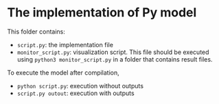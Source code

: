 
# The implementation of Py model
This folder contains:
- `script.py`: the implementation file
- `monitor_script.py`: visualization script. This file should be executed using `python3 monitor_script.py` in a folder that contains result files.

To execute the model after compilation,
- `python script.py`: execution without outputs
- `script.py outout`: execution with outputs